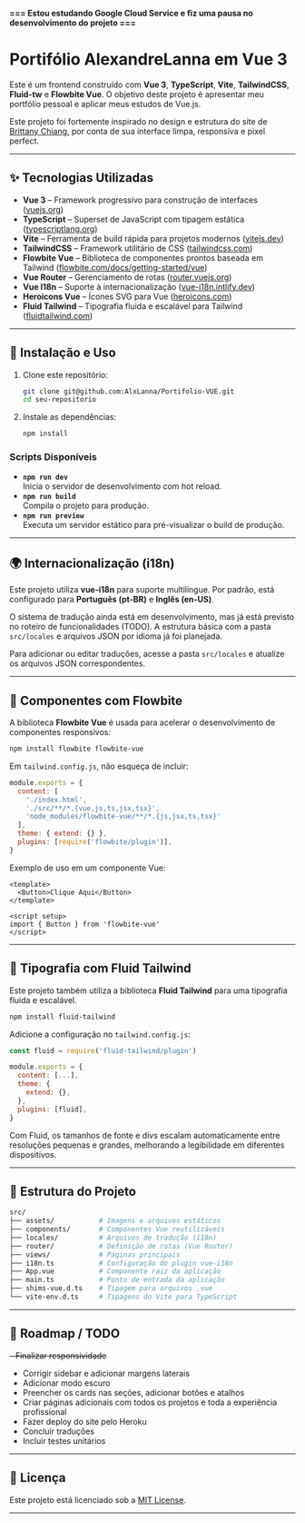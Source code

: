 **=== Estou estudando Google Cloud Service e fiz uma pausa no desenvolvimento do projeto ===** 

# Portifólio AlexandreLanna em Vue 3

Este é um frontend construído com **Vue 3**, **TypeScript**, **Vite**, **TailwindCSS**, **Fluid-tw** e **Flowbite Vue**. O objetivo deste projeto é apresentar meu portfólio pessoal e aplicar meus estudos de Vue.js. 

Este projeto foi fortemente inspirado no design e estrutura do site de [Brittany Chiang](https://brittanychiang.com/), por conta de sua interface limpa, responsiva e pixel perfect.

---

## ✨ Tecnologias Utilizadas

- **Vue 3** – Framework progressivo para construção de interfaces ([vuejs.org](https://vuejs.org/))
- **TypeScript** – Superset de JavaScript com tipagem estática ([typescriptlang.org](https://www.typescriptlang.org/))
- **Vite** – Ferramenta de build rápida para projetos modernos ([vitejs.dev](https://vitejs.dev/))
- **TailwindCSS** – Framework utilitário de CSS ([tailwindcss.com](https://tailwindcss.com/))
- **Flowbite Vue** – Biblioteca de componentes prontos baseada em Tailwind ([flowbite.com/docs/getting-started/vue](https://flowbite.com/docs/getting-started/vue/))
- **Vue Router** – Gerenciamento de rotas ([router.vuejs.org](https://router.vuejs.org/))
- **Vue I18n** – Suporte à internacionalização ([vue-i18n.intlify.dev](https://vue-i18n.intlify.dev/))
- **Heroicons Vue** – Ícones SVG para Vue ([heroicons.com](https://heroicons.com/))
- **Fluid Tailwind** – Tipografia fluida e escalável para Tailwind ([fluidtailwind.com](https://fluidtailwind.com))

---

## 🚀 Instalação e Uso

1. Clone este repositório:
   ```bash
   git clone git@github.com:AlxLanna/Portifolio-VUE.git
   cd seu-repositorio
   ```
2. Instale as dependências:
   ```bash
   npm install
   ```

### Scripts Disponíveis

- **`npm run dev`**\
  Inicia o servidor de desenvolvimento com hot reload.
- **`npm run build`**\
  Compila o projeto para produção.
- **`npm run preview`**\
  Executa um servidor estático para pré-visualizar o build de produção.

---

## 🌍 Internacionalização (i18n)

Este projeto utiliza **vue-i18n** para suporte multilíngue. Por padrão, está configurado para **Português (pt-BR)** e **Inglês (en-US)**.

O sistema de tradução ainda está em desenvolvimento, mas já está previsto no roteiro de funcionalidades (TODO). A estrutura básica com a pasta `src/locales` e arquivos JSON por idioma já foi planejada.

Para adicionar ou editar traduções, acesse a pasta `src/locales` e atualize os arquivos JSON correspondentes.

---

## 🧩 Componentes com Flowbite

A biblioteca **Flowbite Vue** é usada para acelerar o desenvolvimento de componentes responsivos:

```bash
npm install flowbite flowbite-vue
```

Em `tailwind.config.js`, não esqueça de incluir:

```js
module.exports = {
  content: [
    './index.html',
    './src/**/*.{vue,js,ts,jsx,tsx}',
    'node_modules/flowbite-vue/**/*.{js,jsx,ts,tsx}'
  ],
  theme: { extend: {} },
  plugins: [require('flowbite/plugin')],
}
```

Exemplo de uso em um componente Vue:

```vue
<template>
  <Button>Clique Aqui</Button>
</template>

<script setup>
import { Button } from 'flowbite-vue'
</script>
```

---

## 🧮 Tipografia com Fluid Tailwind

Este projeto também utiliza a biblioteca **Fluid Tailwind** para uma tipografia fluida e escalável.

```bash
npm install fluid-tailwind
```

Adicione a configuração no `tailwind.config.js`:

```js
const fluid = require('fluid-tailwind/plugin')

module.exports = {
  content: [...],
  theme: {
    extend: {},
  },
  plugins: [fluid],
}
```

Com Fluid, os tamanhos de fonte e divs escalam automaticamente entre resoluções pequenas e grandes, melhorando a legibilidade em diferentes dispositivos.

---

## 📁 Estrutura do Projeto

```bash
src/
├── assets/           # Imagens e arquivos estáticos
├── components/       # Componentes Vue reutilizáveis
├── locales/          # Arquivos de tradução (i18n)
├── router/           # Definição de rotas (Vue Router)
├── views/            # Páginas principais
├── i18n.ts           # Configuração do plugin vue-i18n
├── App.vue           # Componente raiz da aplicação
├── main.ts           # Ponto de entrada da aplicação
├── shims-vue.d.ts    # Tipagem para arquivos .vue
└── vite-env.d.ts     # Tipagens do Vite para TypeScript
```

---

## 📌 Roadmap / TODO

~~- Finalizar responsividade~~
- Corrigir sidebar e adicionar margens laterais
- Adicionar modo escuro
- Preencher os cards nas seções, adicionar botões e atalhos
- Criar páginas adicionais com todos os projetos e toda a experiência profissional
- Fazer deploy do site pelo Heroku
- Concluir traduções
- Incluir testes unitários

---

## 📄 Licença

Este projeto está licenciado sob a [MIT License](LICENSE).

---

